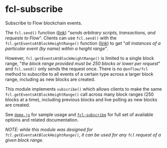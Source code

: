 # fcl-subscribe

Subscribe to Flow blockchain events.

The `fcl.send()` function ([link](https://docs.onflow.org/fcl/reference/api/#send)) "*sends arbitrary scripts, transactions, and requests to Flow*".  Clients can use `fcl.send()` with the `fcl.getEventsAtBlockHeightRange()` function ([link](https://docs.onflow.org/fcl/reference/api/#geteventsatblockheightrange)) to get "*all instances of a particular event (by name) within a height range*".

However, `fcl.getEventsAtBlockHeightRange()` is limited to a single block range, "*the block range provided must be 250 blocks or lower per request*" and `fcl.send()` only sends the request once.  There is no `@onflow/fcl` method to subscribe to all events of a certain type across a larger block range, including as new blocks are created.

This module implements `subscribe()` which allows clients to make the same `fcl.getEventsAtBlockHeightRange()` call across many block ranges (250 blocks at a time), including previous blocks and live polling as new blocks are created.

See [`demo.js`](demo/demo.js) for sample usage and [`fcl-subscribe`](src/fcl-subscribe.js) for full set of available options and related documentation.

*NOTE: while this module was designed for `fcl.getEventsAtBlockHeightRange()`, it can be used for any `fcl` request of a given block range.*
